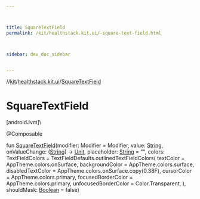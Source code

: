 ```yaml
---



title: SquareTextField
permalink: /kit/healthstack.kit.ui/-square-text-field.html



sidebar: dev_doc_sidebar


---
```




//[kit](/kit.html)/[healthstack.kit.ui](index.html)/[SquareTextField](-square-text-field.html)



# SquareTextField



[androidJvm]\




@Composable



fun [SquareTextField](-square-text-field.html)(modifier: Modifier = Modifier, value: [String](https://kotlinlang.org/api/latest/jvm/stdlib/kotlin/-string/index.html), onValueChange: ([String](https://kotlinlang.org/api/latest/jvm/stdlib/kotlin/-string/index.html)) -&gt; [Unit](https://kotlinlang.org/api/latest/jvm/stdlib/kotlin/-unit/index.html), placeholder: [String](https://kotlinlang.org/api/latest/jvm/stdlib/kotlin/-string/index.html) = &quot;&quot;, colors: TextFieldColors = TextFieldDefaults.outlinedTextFieldColors(
        textColor = AppTheme.colors.onSurface,
        backgroundColor = AppTheme.colors.surface,
        disabledTextColor = AppTheme.colors.onSurface.copy(0.38F),
        cursorColor = AppTheme.colors.primary,
        focusedBorderColor = AppTheme.colors.primary,
        unfocusedBorderColor = Color.Transparent,
    ), shouldMask: [Boolean](https://kotlinlang.org/api/latest/jvm/stdlib/kotlin/-boolean/index.html) = false)






